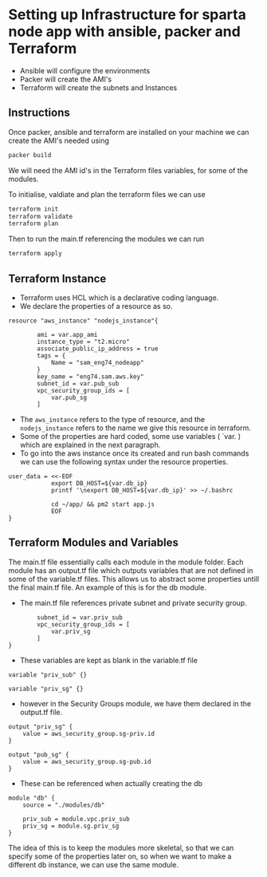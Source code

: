 # Setting up Infrastructure for sparta node app with ansible, packer and Terraform

- Ansible will configure the environments
- Packer will create the AMI's
- Terraform will create the subnets and Instances

## Instructions
Once packer, ansible and terraform are installed on your machine we can create the AMI's needed using
```bash
packer build
```

We will need the AMI id's in the Terraform files variables, for some of the modules.

To initialise, valdiate and plan the terraform files we can use
```bash
terraform init
terraform validate
terraform plan
```

Then to run the main.tf referencing the modules we can run
```bash
terraform apply
```
## Terraform Instance
- Terraform uses HCL which is a declarative coding language.
- We declare the properties of a resource as so.
```hcl
resource "aws_instance" "nodejs_instance"{
    
        ami = var.app_ami
        instance_type = "t2.micro"
        associate_public_ip_address = true
        tags = {
            Name = "sam_eng74_nodeapp"
        }
        key_name = "eng74.sam.aws.key"
        subnet_id = var.pub_sub
        vpc_security_group_ids = [
            var.pub_sg
        ]
```
- The `aws_instance` refers to the type of resource, and the `nodejs_instance` refers to the name we give this resource in terraform. 
- Some of the properties are hard coded, some use variables ( `var.<variable> ) which are explained in the next paragraph.
- To go into the aws instance once its created and run bash commands we can use the following syntax under the resource properties.
```hcl
user_data = <<-EOF
            export DB_HOST=${var.db_ip}
            printf '\nexport DB_HOST=${var.db_ip}' >> ~/.bashrc

            cd ~/app/ && pm2 start app.js
            EOF
}
```

## Terraform Modules and Variables
The main.tf file essentially calls each module in the module folder.
Each module has an output.tf file which outputs variables that are not defined in some of the variable.tf files. This allows us to abstract some properties untill the final main.tf file.
An example of this is for the db module.
- The main.tf file references private subnet and private security group.
```hcl
        subnet_id = var.priv_sub
        vpc_security_group_ids = [
            var.priv_sg
        ]
}
```
- These variables are kept as blank in the variable.tf file
```hcl
variable "priv_sub" {}

variable "priv_sg" {} 
```
- however in the Security Groups module, we have them declared in the output.tf file.
```hcl
output "priv_sg" {
    value = aws_security_group.sg-priv.id
}

output "pub_sg" {
    value = aws_security_group.sg-pub.id
}
```
- These can be referenced when actually creating the db
```hcl
module "db" {
    source = "./modules/db"

    priv_sub = module.vpc.priv_sub 
    priv_sg = module.sg.priv_sg
}
```

The idea of this is to keep the modules more skeletal, so that we can specify some of the properties later on, so when we want to make a different db instance, we can use the same module.